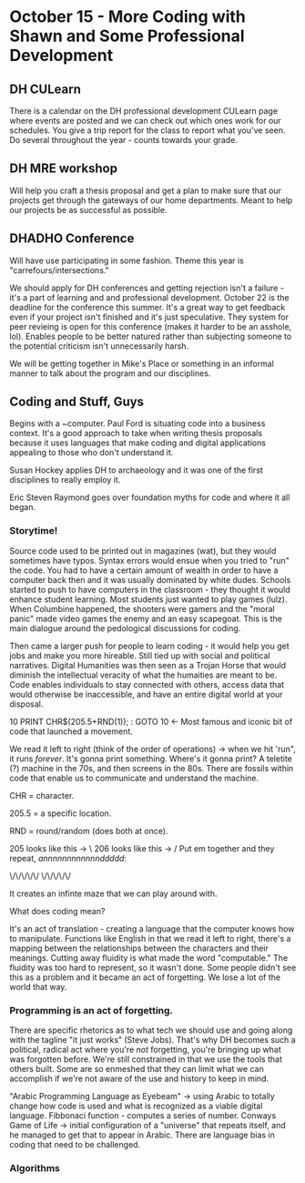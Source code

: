 # October 15 - More Coding with Shawn and Some Professional Development

<h2>DH CULearn</h2>
<p>There is a calendar on the DH professional development CULearn page where events are posted and we can check out which ones work for our schedules. You give a trip report for the class to report what you've seen. Do several throughout the year - counts towards your grade.</p>
<h2>DH MRE workshop</h2>
<p>Will help you craft a thesis proposal and get a plan to make sure that our projects get through the gateways of our home departments. Meant to help our projects be as successful as possible.</p>
<h2>DHADHO Conference</h2>
<p>Will have use participating in some fashion. Theme this year is "carrefours/intersections."</p>
<p>We should apply for DH conferences and getting rejection isn't a failure - it's a part of learning and and professional development. October 22 is the deadline for the conference this summer. It's a great way to get feedback even if your project isn't finished and it's just speculative. They system for peer revieing is open for this conference (makes it harder to be an asshole, lol). Enables people to be better natured rather than subjecting someone to the potential criticism isn't unnecessarily harsh.</p>
<p>We will be getting together in Mike's Place or something in an informal manner to talk about the program and our disciplines.</p>
<h2>Coding and Stuff, Guys</h2>
<p>Begins with a ~computer. Paul Ford is situating code into a business context. It's a good approach to take when writing thesis proposals because it uses languages that make coding and digital applications appealing to those who don't understand it. </p>
<p>Susan Hockey applies DH to archaeology and it was one of the first disciplines to really employ it.</p>
<p>Eric Steven Raymond goes over foundation myths for code and where it all began.</p>
<h3>Storytime!</h3>
<p>Source code used to be printed out in magazines (wat), but they would sometimes have typos. Syntax errors would ensue when you tried to "run" the code. You had to have a certain amount of wealth in order to have a computer back then and it was usually dominated by white dudes. Schools started to push to have computers in the classroom - they thought it would enhance student learning. Most students just wanted to play games (lulz). When Columbine happened, the shooters were gamers and the "moral panic" made video games the enemy and an easy scapegoat. This is the main dialogue around the pedological discussions for coding.</p>
<p>Then came a larger push for people to learn coding - it would help you get jobs and make you more hireable. Still tied up with social and political narratives. Digital Humanities was then seen as a Trojan Horse that would diminish the intellectual veracity of what the humaities are meant to be. Code enables individuals to stay connected with others, access data that would otherwise be inaccessible, and have an entire digital world at your disposal.</p>
<p>10 PRINT CHR$(205.5+RND(1)); : GOTO 10 <- Most famous and iconic bit of code that launched a movement.</p>
<p>We read it left to right (think of the order of operations) -> when we hit 'run", it runs <em>forever</em>. It's gonna print something. Where's it gonna print? A teletite (?) machine in the 70s, and then screens in the 80s. There are fossils within code that enable us to communicate and understand the machine.</p>
<p>CHR = character.</p>
<p>205.5 = a specific location. </p>
<p>RND = round/random (does both at once).</p>
<p>205 looks like this -> \ 206 looks like this -> / Put em together and they repeat, <em>annnnnnnnnnnnddddd</em>:</p>
<p>\/\/\/\/\/
    \/\/\/\/\/</p>
<p>It creates an infinte maze that we can play around with.</p>
<p>What does coding mean?</p>
<p>It's an act of translation - creating a language that the computer knows how to manipulate. Functions like English in that we read it left to right, there's a mapping between the relationships between the characters and their meanings. Cutting away fluidity is what made the word "computable." The fluidity was too hard to represent, so it wasn't done. Some people didn't see this as a problem and it became an act of forgetting. We lose a lot of the world that way.</p>
<h3>Programming is an act of forgetting.</h3>
<p>There are specific rhetorics as to what tech we should use and going along with the tagline "it just works" (Steve Jobs). That's why DH becomes such a political, radical act where you're <em>not</em> forgetting, you're bringing up what was forgotten before. We're still constrained in that we use the tools that others built. Some are so enmeshed that they can limit what we can accomplish if we're not aware of the use and history to keep in mind.</p>
<p>"Arabic Programming Language as Eyebeam" -> using Arabic to totally change how code is used and what is recognized as a viable digital language. Fibbonaci function - computes a series of number. Conways Game of Life -> initial configuration of a "universe" that repeats itself, and he managed to get that to appear in Arabic. There are language bias in coding that need to be challenged.</p>
<h3>Algorithms<h3>
